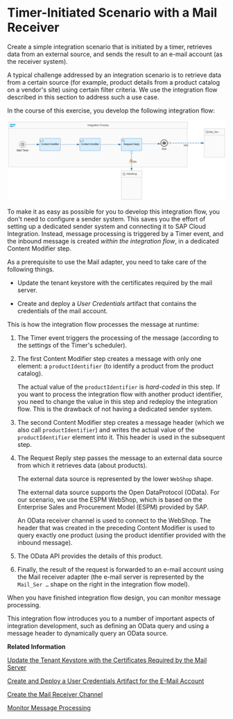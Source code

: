 <!-- loiobfee17e150de43c9a1b363746c5a7e72 -->

# Timer-Initiated Scenario with a Mail Receiver

Create a simple integration scenario that is initiated by a timer, retrieves data from an external source, and sends the result to an e-mail account \(as the receiver system\).



A typical challenge addressed by an integration scenario is to retrieve data from a certain source \(for example, product details from a product catalog on a vendor's site\) using certain filter criteria. We use the integration flow described in this section to address such a use case.

In the course of this exercise, you develop the following integration flow:

![](images/Getting_Started_INtegration_Flow_with_Timer_c0c6b96.png)

To make it as easy as possible for you to develop this integration flow, you don't need to configure a sender system. This saves you the effort of setting up a dedicated sender system and connecting it to SAP Cloud Integration. Instead, message processing is triggered by a Timer event, and the inbound message is created *within the integration flow*, in a dedicated Content Modifier step.

As a prerequisite to use the Mail adapter, you need to take care of the following things.

-   Update the tenant keystore with the certificates required by the mail server.

-   Create and deploy a *User Credentials* artifact that contains the credentials of the mail account.


This is how the integration flow processes the message at runtime:

1.  The Timer event triggers the processing of the message \(according to the settings of the Timer's scheduler\).

2.  The first Content Modifier step creates a message with only one element: a `productIdentifier` \(to identify a product from the product catalog\).

    The actual value of the `productIdentifier` is *hard-coded* in this step. If you want to process the integration flow with another product identifier, you need to change the value in this step and redeploy the integration flow. This is the drawback of not having a dedicated sender system.

3.  The second Content Modifier step creates a message header \(which we also call `productIdentifier`\) and writes the actual value of the `productIdentifier` element into it. This header is used in the subsequent step.

4.  The Request Reply step passes the message to an external data source from which it retrieves data \(about products\).

    The external data source is represented by the lower `WebShop` shape.

    The external data source supports the Open DataProtocol \(OData\). For our scenario, we use the ESPM WebShop, which is based on the Enterprise Sales and Procurement Model \(ESPM\) provided by SAP.

    An OData receiver channel is used to connect to the WebShop. The header that was created in the preceding Content Modifier is used to query exactly one product \(using the product identifier provided with the inbound message\).

5.  The OData API provides the details of this product.

6.  Finally, the result of the request is forwarded to an e-mail account using the Mail receiver adapter \(the e-mail server is represented by the `Mail_Ser …` shape on the right in the integration flow model\).


When you have finished integration flow design, you can monitor message processing.

This integration flow introduces you to a number of important aspects of integration development, such as defining an OData query and using a message header to dynamically query an OData source.

**Related Information**  


[Update the Tenant Keystore with the Certificates Required by the Mail Server](update-the-tenant-keystore-with-the-certificates-required-by-the-mail-server-5d5495e.md "Add the required server root certificates (required by the e-mail provider) to the tenant keystore.")

[Create and Deploy a User Credentials Artifact for the E-Mail Account](create-and-deploy-a-user-credentials-artifact-for-the-e-mail-account-1c1fced.md "Deploy a User Credentials artifact that contains the user name and password for your receiver mail account.")

 <?sap-ot O2O class="- topic/link " href="dc464296532f4d5aa7e49fc21e016b79.xml" text="" desc="" xtrc="link:3" xtrf="file:/home/builder/src/dita-all/cvv1690968981196/loio3268cb35959d4b368fb49de861bfe8a1_en-US/src/content/localization/en-us/bfee17e150de43c9a1b363746c5a7e72.xml" ?> 

 <?sap-ot O2O class="- topic/link " href="1399da491e7946999ead9566ae751311.xml" text="" desc="" xtrc="link:4" xtrf="file:/home/builder/src/dita-all/cvv1690968981196/loio3268cb35959d4b368fb49de861bfe8a1_en-US/src/content/localization/en-us/bfee17e150de43c9a1b363746c5a7e72.xml" ?> 

 <?sap-ot O2O class="- topic/link " href="b60b009577f54f7eb56b457c16b25b26.xml" text="" desc="" xtrc="link:5" xtrf="file:/home/builder/src/dita-all/cvv1690968981196/loio3268cb35959d4b368fb49de861bfe8a1_en-US/src/content/localization/en-us/bfee17e150de43c9a1b363746c5a7e72.xml" ?> 

 <?sap-ot O2O class="- topic/link " href="b08ee602f6954b2eb3cfd111f9a4d367.xml" text="" desc="" xtrc="link:6" xtrf="file:/home/builder/src/dita-all/cvv1690968981196/loio3268cb35959d4b368fb49de861bfe8a1_en-US/src/content/localization/en-us/bfee17e150de43c9a1b363746c5a7e72.xml" ?> 

[Create the Mail Receiver Channel](create-the-mail-receiver-channel-a6966fd.md "Add a Mail receiver channel to enable the integration flow to send messages to an e-mail account.")

[Monitor Message Processing](monitor-message-processing-d18a644.md "")

